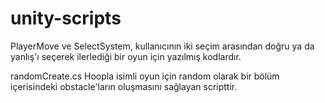 # unity-scripts

PlayerMove ve SelectSystem, kullanıcının iki seçim arasından doğru ya da yanlış'ı seçerek ilerlediği bir oyun için yazılmış kodlardır.


randomCreate.cs Hoopla isimli oyun için random olarak bir bölüm içerisindeki obstacle'ların oluşmasını sağlayan scripttir.
